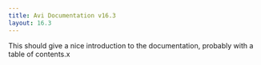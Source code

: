 ```yaml
---
title: Avi Documentation v16.3
layout: 16.3
---
```


This should give a nice introduction to the documentation, probably with a table of contents.x